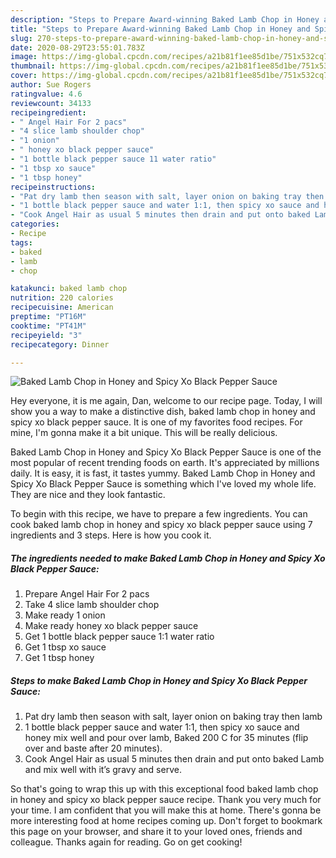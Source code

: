 ```yaml
---
description: "Steps to Prepare Award-winning Baked Lamb Chop in Honey and Spicy Xo Black Pepper Sauce"
title: "Steps to Prepare Award-winning Baked Lamb Chop in Honey and Spicy Xo Black Pepper Sauce"
slug: 270-steps-to-prepare-award-winning-baked-lamb-chop-in-honey-and-spicy-xo-black-pepper-sauce
date: 2020-08-29T23:55:01.783Z
image: https://img-global.cpcdn.com/recipes/a21b81f1ee85d1be/751x532cq70/baked-lamb-chop-in-honey-and-spicy-xo-black-pepper-sauce-recipe-main-photo.jpg
thumbnail: https://img-global.cpcdn.com/recipes/a21b81f1ee85d1be/751x532cq70/baked-lamb-chop-in-honey-and-spicy-xo-black-pepper-sauce-recipe-main-photo.jpg
cover: https://img-global.cpcdn.com/recipes/a21b81f1ee85d1be/751x532cq70/baked-lamb-chop-in-honey-and-spicy-xo-black-pepper-sauce-recipe-main-photo.jpg
author: Sue Rogers
ratingvalue: 4.6
reviewcount: 34133
recipeingredient:
- " Angel Hair For 2 pacs"
- "4 slice lamb shoulder chop"
- "1 onion"
- " honey xo black pepper sauce"
- "1 bottle black pepper sauce 11 water ratio"
- "1 tbsp xo sauce"
- "1 tbsp honey"
recipeinstructions:
- "Pat dry lamb then season with salt, layer onion on baking tray then lamb"
- "1 bottle black pepper sauce and water 1:1, then spicy xo sauce and honey mix well and pour over lamb, Baked 200 C for 35 minutes (flip over and baste after 20 minutes)."
- "Cook Angel Hair as usual 5 minutes then drain and put onto baked Lamb and mix well with it’s gravy and serve."
categories:
- Recipe
tags:
- baked
- lamb
- chop

katakunci: baked lamb chop 
nutrition: 220 calories
recipecuisine: American
preptime: "PT16M"
cooktime: "PT41M"
recipeyield: "3"
recipecategory: Dinner

---
```



![Baked Lamb Chop in Honey and Spicy Xo Black Pepper Sauce](https://img-global.cpcdn.com/recipes/a21b81f1ee85d1be/751x532cq70/baked-lamb-chop-in-honey-and-spicy-xo-black-pepper-sauce-recipe-main-photo.jpg)

Hey everyone, it is me again, Dan, welcome to our recipe page. Today, I will show you a way to make a distinctive dish, baked lamb chop in honey and spicy xo black pepper sauce. It is one of my favorites food recipes. For mine, I'm gonna make it a bit unique. This will be really delicious.

Baked Lamb Chop in Honey and Spicy Xo Black Pepper Sauce is one of the most popular of recent trending foods on earth. It's appreciated by millions daily. It is easy, it is fast, it tastes yummy. Baked Lamb Chop in Honey and Spicy Xo Black Pepper Sauce is something which I've loved my whole life. They are nice and they look fantastic.




To begin with this recipe, we have to prepare a few ingredients. You can cook baked lamb chop in honey and spicy xo black pepper sauce using 7 ingredients and 3 steps. Here is how you cook it.

<!--inarticleads1-->

##### The ingredients needed to make Baked Lamb Chop in Honey and Spicy Xo Black Pepper Sauce:

1. Prepare  Angel Hair For 2 pacs
1. Take 4 slice lamb shoulder chop
1. Make ready 1 onion
1. Make ready  honey xo black pepper sauce
1. Get 1 bottle black pepper sauce 1:1 water ratio
1. Get 1 tbsp xo sauce
1. Get 1 tbsp honey




<!--inarticleads2-->

##### Steps to make Baked Lamb Chop in Honey and Spicy Xo Black Pepper Sauce:

1. Pat dry lamb then season with salt, layer onion on baking tray then lamb
1. 1 bottle black pepper sauce and water 1:1, then spicy xo sauce and honey mix well and pour over lamb, Baked 200 C for 35 minutes (flip over and baste after 20 minutes).
1. Cook Angel Hair as usual 5 minutes then drain and put onto baked Lamb and mix well with it’s gravy and serve.




So that's going to wrap this up with this exceptional food baked lamb chop in honey and spicy xo black pepper sauce recipe. Thank you very much for your time. I am confident that you will make this at home. There's gonna be more interesting food at home recipes coming up. Don't forget to bookmark this page on your browser, and share it to your loved ones, friends and colleague. Thanks again for reading. Go on get cooking!
